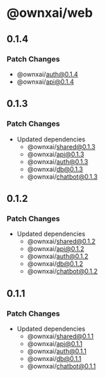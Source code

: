# @ownxai/web

## 0.1.4

### Patch Changes

- @ownxai/auth@0.1.4
- @ownxai/api@0.1.4

## 0.1.3

### Patch Changes

- Updated dependencies
  - @ownxai/shared@0.1.3
  - @ownxai/api@0.1.3
  - @ownxai/auth@0.1.3
  - @ownxai/db@0.1.3
  - @ownxai/chatbot@0.1.3

## 0.1.2

### Patch Changes

- Updated dependencies
  - @ownxai/shared@0.1.2
  - @ownxai/api@0.1.2
  - @ownxai/auth@0.1.2
  - @ownxai/db@0.1.2
  - @ownxai/chatbot@0.1.2

## 0.1.1

### Patch Changes

- Updated dependencies
  - @ownxai/shared@0.1.1
  - @ownxai/api@0.1.1
  - @ownxai/auth@0.1.1
  - @ownxai/db@0.1.1
  - @ownxai/chatbot@0.1.1
